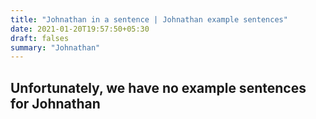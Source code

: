 ```yaml
---
title: "Johnathan in a sentence | Johnathan example sentences"
date: 2021-01-20T19:57:50+05:30
draft: falses
summary: "Johnathan"
---
```

## Unfortunately, we have no example sentences for Johnathan                 
